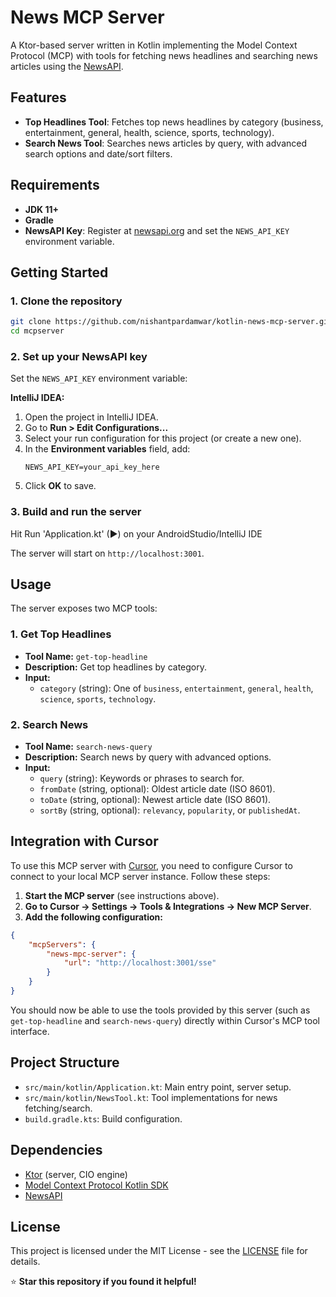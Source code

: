 # News MCP Server

A Ktor-based server written in Kotlin implementing the Model Context Protocol (MCP) with tools for fetching news headlines and searching news articles using the [NewsAPI](https://newsapi.org/).

## Features

- **Top Headlines Tool**: Fetches top news headlines by category (business, entertainment, general, health, science, sports, technology).
- **Search News Tool**: Searches news articles by query, with advanced search options and date/sort filters.

## Requirements

- **JDK 11+**
- **Gradle**
- **NewsAPI Key**: Register at [newsapi.org](https://newsapi.org/register) and set the `NEWS_API_KEY` environment variable.

## Getting Started

### 1. Clone the repository

```sh
git clone https://github.com/nishantpardamwar/kotlin-news-mcp-server.git
cd mcpserver
```

### 2. Set up your NewsAPI key

Set the `NEWS_API_KEY` environment variable:

**IntelliJ IDEA:**
1. Open the project in IntelliJ IDEA.
2. Go to **Run > Edit Configurations...**
3. Select your run configuration for this project (or create a new one).
4. In the **Environment variables** field, add:
   ```
   NEWS_API_KEY=your_api_key_here
   ```
5. Click **OK** to save.

### 3. Build and run the server

Hit Run  'Application.kt' (▶) on your AndroidStudio/IntelliJ IDE

The server will start on `http://localhost:3001`.

## Usage

The server exposes two MCP tools:

### 1. Get Top Headlines

- **Tool Name:** `get-top-headline`
- **Description:** Get top headlines by category.
- **Input:**
  - `category` (string): One of `business`, `entertainment`, `general`, `health`, `science`, `sports`, `technology`.

### 2. Search News

- **Tool Name:** `search-news-query`
- **Description:** Search news by query with advanced options.
- **Input:**
  - `query` (string): Keywords or phrases to search for.
  - `fromDate` (string, optional): Oldest article date (ISO 8601).
  - `toDate` (string, optional): Newest article date (ISO 8601).
  - `sortBy` (string, optional): `relevancy`, `popularity`, or `publishedAt`.

## Integration with Cursor

To use this MCP server with [Cursor](https://www.cursor.so/), you need to configure Cursor to connect to your local MCP server instance. Follow these steps:

1. **Start the MCP server** (see instructions above).
2. **Go to Cursor → Settings → Tools & Integrations → New MCP Server**.
3. **Add the following configuration:**

```json
{
    "mcpServers": {
        "news-mpc-server": {
            "url": "http://localhost:3001/sse"
        }
    }
}
```

You should now be able to use the tools provided by this server (such as `get-top-headline` and `search-news-query`) directly within Cursor's MCP tool interface.

## Project Structure

- `src/main/kotlin/Application.kt`: Main entry point, server setup.
- `src/main/kotlin/NewsTool.kt`: Tool implementations for news fetching/search.
- `build.gradle.kts`: Build configuration.

## Dependencies

- [Ktor](https://ktor.io/) (server, CIO engine)
- [Model Context Protocol Kotlin SDK](https://github.com/modelcontextprotocol/kotlin-sdk)
- [NewsAPI](https://newsapi.org/)

## License

This project is licensed under the MIT License - see the [LICENSE](LICENSE) file for details.

⭐ **Star this repository if you found it helpful!** 

